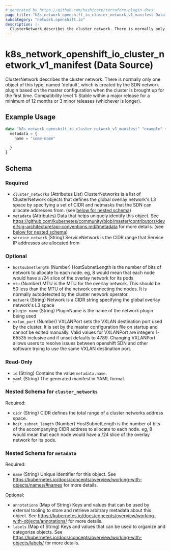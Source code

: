 ```yaml
---
# generated by https://github.com/hashicorp/terraform-plugin-docs
page_title: "k8s_network_openshift_io_cluster_network_v1_manifest Data Source - terraform-provider-k8s"
subcategory: "network.openshift.io"
description: |-
  ClusterNetwork describes the cluster network. There is normally only one object of this type, named 'default', which is created by the SDN network plugin based on the master configuration when the cluster is brought up for the first time.  Compatibility level 1: Stable within a major release for a minimum of 12 months or 3 minor releases (whichever is longer).
---
```


# k8s_network_openshift_io_cluster_network_v1_manifest (Data Source)

ClusterNetwork describes the cluster network. There is normally only one object of this type, named 'default', which is created by the SDN network plugin based on the master configuration when the cluster is brought up for the first time.  Compatibility level 1: Stable within a major release for a minimum of 12 months or 3 minor releases (whichever is longer).

## Example Usage

```terraform
data "k8s_network_openshift_io_cluster_network_v1_manifest" "example" {
  metadata = {
    name = "some-name"

  }
}
```

<!-- schema generated by tfplugindocs -->
## Schema

### Required

- `cluster_networks` (Attributes List) ClusterNetworks is a list of ClusterNetwork objects that defines the global overlay network's L3 space by specifying a set of CIDR and netmasks that the SDN can allocate addresses from. (see [below for nested schema](#nestedatt--cluster_networks))
- `metadata` (Attributes) Data that helps uniquely identify this object. See https://github.com/kubernetes/community/blob/master/contributors/devel/sig-architecture/api-conventions.md#metadata for more details. (see [below for nested schema](#nestedatt--metadata))
- `service_network` (String) ServiceNetwork is the CIDR range that Service IP addresses are allocated from

### Optional

- `hostsubnetlength` (Number) HostSubnetLength is the number of bits of network to allocate to each node. eg, 8 would mean that each node would have a /24 slice of the overlay network for its pods
- `mtu` (Number) MTU is the MTU for the overlay network. This should be 50 less than the MTU of the network connecting the nodes. It is normally autodetected by the cluster network operator.
- `network` (String) Network is a CIDR string specifying the global overlay network's L3 space
- `plugin_name` (String) PluginName is the name of the network plugin being used
- `vxlan_port` (Number) VXLANPort sets the VXLAN destination port used by the cluster. It is set by the master configuration file on startup and cannot be edited manually. Valid values for VXLANPort are integers 1-65535 inclusive and if unset defaults to 4789. Changing VXLANPort allows users to resolve issues between openshift SDN and other software trying to use the same VXLAN destination port.

### Read-Only

- `id` (String) Contains the value `metadata.name`.
- `yaml` (String) The generated manifest in YAML format.

<a id="nestedatt--cluster_networks"></a>
### Nested Schema for `cluster_networks`

Required:

- `cidr` (String) CIDR defines the total range of a cluster networks address space.
- `host_subnet_length` (Number) HostSubnetLength is the number of bits of the accompanying CIDR address to allocate to each node. eg, 8 would mean that each node would have a /24 slice of the overlay network for its pods.


<a id="nestedatt--metadata"></a>
### Nested Schema for `metadata`

Required:

- `name` (String) Unique identifier for this object. See https://kubernetes.io/docs/concepts/overview/working-with-objects/names/#names for more details.

Optional:

- `annotations` (Map of String) Keys and values that can be used by external tooling to store and retrieve arbitrary metadata about this object. See https://kubernetes.io/docs/concepts/overview/working-with-objects/annotations/ for more details.
- `labels` (Map of String) Keys and values that can be used to organize and categorize objects. See https://kubernetes.io/docs/concepts/overview/working-with-objects/labels/ for more details.

